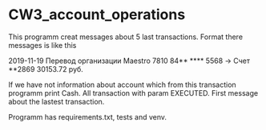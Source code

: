 # CW3_account_operations
This programm creat messages about 5 last transactions. 
Format there messages is like this

2019-11-19 Перевод организации
Maestro 7810 84** **** 5568 -> Счет **2869
30153.72 руб.

If we have not information about account which from this transaction programm print Cash.
All transaction with param EXECUTED.
First message about the lastest transaction.

Programm has requirements.txt, tests and venv.

